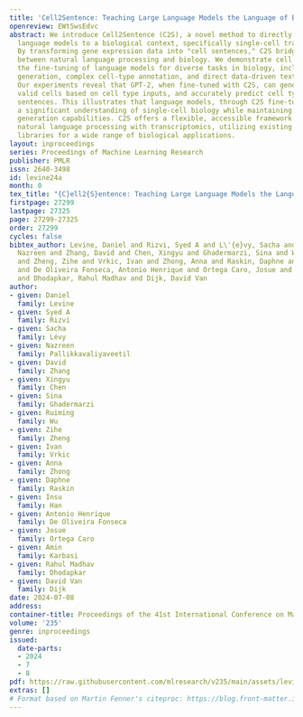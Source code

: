 ```yaml
---
title: 'Cell2Sentence: Teaching Large Language Models the Language of Biology'
openreview: EWt5wsEdvc
abstract: We introduce Cell2Sentence (C2S), a novel method to directly adapt large
  language models to a biological context, specifically single-cell transcriptomics.
  By transforming gene expression data into "cell sentences," C2S bridges the gap
  between natural language processing and biology. We demonstrate cell sentences enable
  the fine-tuning of language models for diverse tasks in biology, including cell
  generation, complex cell-type annotation, and direct data-driven text generation.
  Our experiments reveal that GPT-2, when fine-tuned with C2S, can generate biologically
  valid cells based on cell type inputs, and accurately predict cell types from cell
  sentences. This illustrates that language models, through C2S fine-tuning, can acquire
  a significant understanding of single-cell biology while maintaining robust text
  generation capabilities. C2S offers a flexible, accessible framework to integrate
  natural language processing with transcriptomics, utilizing existing models and
  libraries for a wide range of biological applications.
layout: inproceedings
series: Proceedings of Machine Learning Research
publisher: PMLR
issn: 2640-3498
id: levine24a
month: 0
tex_title: "{C}ell2{S}entence: Teaching Large Language Models the Language of Biology"
firstpage: 27299
lastpage: 27325
page: 27299-27325
order: 27299
cycles: false
bibtex_author: Levine, Daniel and Rizvi, Syed A and L\'{e}vy, Sacha and Pallikkavaliyaveetil,
  Nazreen and Zhang, David and Chen, Xingyu and Ghadermarzi, Sina and Wu, Ruiming
  and Zheng, Zihe and Vrkic, Ivan and Zhong, Anna and Raskin, Daphne and Han, Insu
  and De Oliveira Fonseca, Antonio Henrique and Ortega Caro, Josue and Karbasi, Amin
  and Dhodapkar, Rahul Madhav and Dijk, David Van
author:
- given: Daniel
  family: Levine
- given: Syed A
  family: Rizvi
- given: Sacha
  family: Lévy
- given: Nazreen
  family: Pallikkavaliyaveetil
- given: David
  family: Zhang
- given: Xingyu
  family: Chen
- given: Sina
  family: Ghadermarzi
- given: Ruiming
  family: Wu
- given: Zihe
  family: Zheng
- given: Ivan
  family: Vrkic
- given: Anna
  family: Zhong
- given: Daphne
  family: Raskin
- given: Insu
  family: Han
- given: Antonio Henrique
  family: De Oliveira Fonseca
- given: Josue
  family: Ortega Caro
- given: Amin
  family: Karbasi
- given: Rahul Madhav
  family: Dhodapkar
- given: David Van
  family: Dijk
date: 2024-07-08
address:
container-title: Proceedings of the 41st International Conference on Machine Learning
volume: '235'
genre: inproceedings
issued:
  date-parts:
  - 2024
  - 7
  - 8
pdf: https://raw.githubusercontent.com/mlresearch/v235/main/assets/levine24a/levine24a.pdf
extras: []
# Format based on Martin Fenner's citeproc: https://blog.front-matter.io/posts/citeproc-yaml-for-bibliographies/
---
```

